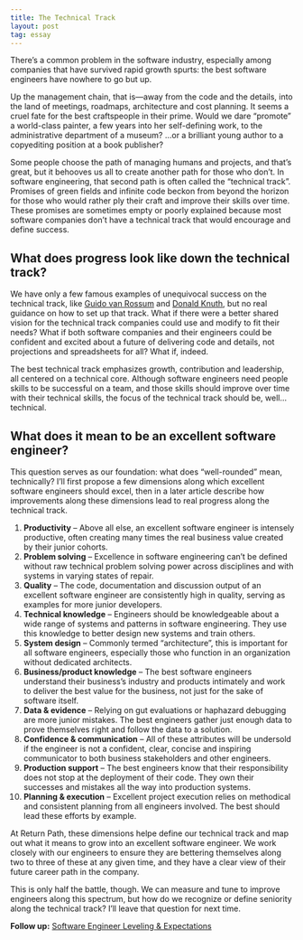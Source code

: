 ```yaml
---
title: The Technical Track
layout: post
tag: essay
---
```


There’s a common problem in the software industry, especially among companies
that have survived rapid growth spurts: the best software engineers have nowhere
to go but up.

Up the management chain, that is—away from the code and the details, into the
land of meetings, roadmaps, architecture and cost planning. It seems a cruel
fate for the best craftspeople in their prime. Would we dare “promote” a
world-class painter, a few years into her self-defining work, to the
administrative department of a museum? …or a brilliant young author to a
copyediting position at a book publisher?

Some people choose the path of managing humans and projects, and that’s great,
but it behooves us all to create another path for those who don’t. In software
engineering, that second path is often called the “technical track”. Promises of
green fields and infinite code beckon from beyond the horizon for those who
would rather ply their craft and improve their skills over time. These promises
are sometimes empty or poorly explained because most software companies don’t
have a technical track that would encourage and define success.

## What does progress look like down the technical track?
We have only a few famous examples of unequivocal success on the technical
track, like [Guido van Rossum][1] and [Donald Knuth][2], but no real guidance on
how to set up that track. What if there were a better shared vision for the
technical track companies could use and modify to fit their needs? What if both
software companies and their engineers could be confident and excited about a
future of delivering code and details, not projections and spreadsheets for all?
What if, indeed.

The best technical track emphasizes growth, contribution and leadership, all
centered on a technical core. Although software engineers need people skills to
be successful on a team, and those skills should improve over time with their
technical skills, the focus of the technical track should be, well…technical.

## What does it mean to be an excellent software engineer?
This question serves as our foundation: what does “well-rounded” mean,
technically? I’ll first propose a few dimensions along which excellent software
engineers should excel, then in a later article describe how improvements along
these dimensions lead to real progress along the technical track.

1. **Productivity** – Above all else, an excellent software engineer is
   intensely productive, often creating many times the real business value
   created by their junior cohorts.
2. **Problem solving** – Excellence in software engineering can’t be defined
   without raw technical problem solving power across disciplines and with
   systems in varying states of repair.
3. **Quality** – The code, documentation and discussion output of an excellent
   software engineer are consistently high in quality, serving as examples for
   more junior developers.
4. **Technical knowledge** – Engineers should be knowledgeable about a wide
   range of systems and patterns in software engineering. They use this
   knowledge to better design new systems and train others.
5. **System design** – Commonly termed “architecture”, this is important for all
   software engineers, especially those who function in an organization without
   dedicated architects.
6. **Business/product knowledge** – The best software engineers understand their
   business’s industry and products intimately and work to deliver the best
   value for the business, not just for the sake of software itself.
7. **Data & evidence** – Relying on gut evaluations or haphazard debugging are
   more junior mistakes. The best engineers gather just enough data to prove
   themselves right and follow the data to a solution.
8. **Confidence & communication** – All of these attributes will be undersold if
   the engineer is not a confident, clear, concise and inspiring communicator to
   both business stakeholders and other engineers.
9. **Production support** – The best engineers know that their responsibility
   does not stop at the deployment of their code. They own their successes and
   mistakes all the way into production systems.
10. **Planning & execution** – Excellent project execution relies on methodical
    and consistent planning from all engineers involved. The best should lead
    these efforts by example.

At Return Path, these dimensions helpe define our technical track and map out
what it means to grow into an excellent software engineer. We work closely with
our engineers to ensure they are bettering themselves along two to three of
these at any given time, and they have a clear view of their future career path
in the company.

This is only half the battle, though. We can measure and tune to improve
engineers along this spectrum, but how do we recognize or define seniority along
the technical track? I’ll leave that question for next time.

**Follow up:** [Software Engineer Leveling & Expectations][3]

 [1]: https://en.wikipedia.org/wiki/Guido_van_Rossum
 [2]: https://en.wikipedia.org/wiki/Donald_Knuth
 [3]: https://bradfordfults.com/business/software-engineer-leveling-expectations
